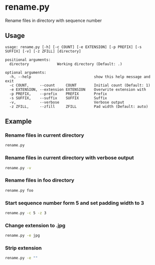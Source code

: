 # rename.py
Rename files in directory with sequence number


## Usage

```
usage: rename.py [-h] [-c COUNT] [-e EXTENSION] [-p PREFIX] [-s SUFFIX] [-v] [-z ZFILL] [directory]

positional arguments:
  directory             Working directory (Default: .)

optional arguments:
  -h, --help                             show this help message and exit
  -c COUNT,     --count     COUNT        Initial count (Default: 1)
  -e EXTENSION, --extension EXTENSION    Overwrite extension with
  -p PREFIX,    --prefix    PREFIX       Prefix
  -s SUFFIX,    --suffix    SUFFIX       Suffix
  -v,           --verbose                Verbose output
  -z ZFILL,     --zfill     ZFILL        Pad width (Default: auto)
```

## Example

### Rename files in current directory
```Bash
rename.py
```

### Rename files in current directory with verbose output
```Bash
rename.py -v
```

### Rename files in foo directory
```Bash
rename.py foo
```

### Start sequence number form 5 and set padding width to 3
```Bash
rename.py -c 5 -z 3
```

### Change extension to .jpg
```Bash
rename.py -e jpg
```

### Strip extension
```Bash
rename.py -e ""
```
